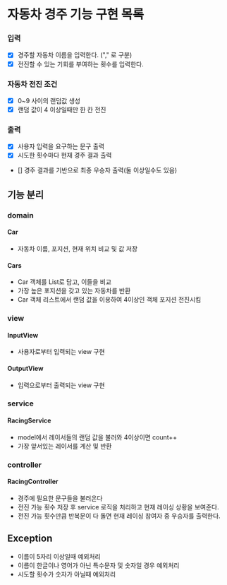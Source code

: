 # 자동차 경주 기능 구현 목록

### 입력
- [x] 경주할 자동차 이름을 입력한다. ("," 로 구분)
- [x] 전진할 수 있는 기회를 부여하는 횟수를 입력한다.

### 자동차 전진 조건
- [x] 0~9 사이의 랜덤값 생성
- [x] 랜덤 값이 4 이상일때만 한 칸 전진

### 출력
- [x] 사용자 입력을 요구하는 문구 출력
- [x] 시도한 횟수마다 현재 경주 결과 출력
- [] 경주 결과를 기반으로 최종 우승자 출력(둘 이상일수도 있음)


## 기능 분리

### domain
#### Car
- 자동차 이름, 포지션, 현재 위치 비교 및 값 저장
#### Cars
- Car 객체를 List로 담고, 이들을 비교
- 가장 높은 포지션을 갖고 있는 자동차를 반환
- Car 객체 리스트에서 랜덤 값을 이용하여 4이상인 객체 포지션 전진시킴
### view
#### InputView
- 사용자로부터 입력되는 view 구현
#### OutputView
- 입력으로부터 출력되는 view 구현

### service
#### RacingService
- model에서 레이서들의 랜덤 값을 불러와 4이상이면 count++
- 가장 앞서있는 레이서를 계산 및 반환

### controller
#### RacingController
- 경주에 필요한 문구들을 불러온다
- 전진 가능 횟수 저장 후 service 로직을 처리하고 현재 레이싱 상황을 보여준다.
- 전진 가능 횟수만큼 반복문이 다 돌면 현재 레이싱 참여자 중 우승자를 출력한다.

## Exception
- 이름이 5자리 이상일때 예외처리
- 이름이 한글이나 영어가 아닌 특수문자 및 숫자일 경우 예외처리
- 시도할 횟수가 숫자가 아닐때 예외처리

